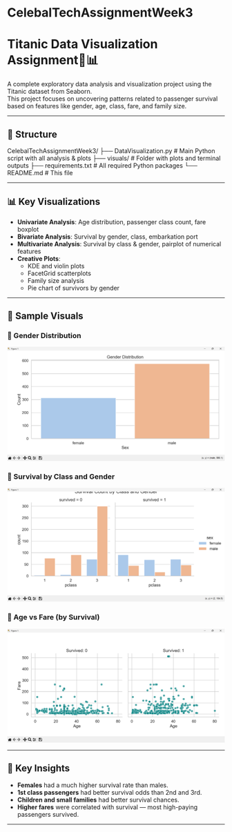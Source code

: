 # CelebalTechAssignmentWeek3
# Titanic Data Visualization Assignment🚢📊

A complete exploratory data analysis and visualization project using the Titanic dataset from Seaborn.  
This project focuses on uncovering patterns related to passenger survival based on features like gender, age, class, fare, and family size.

---

## 📁 Structure
CelebalTechAssignmentWeek3/
├── DataVisualization.py # Main Python script with all analysis & plots
├── visuals/ # Folder with plots and terminal outputs
├── requirements.txt # All required Python packages
└── README.md # This file


---

## 📊 Key Visualizations

- **Univariate Analysis**: Age distribution, passenger class count, fare boxplot
- **Bivariate Analysis**: Survival by gender, class, embarkation port
- **Multivariate Analysis**: Survival by class & gender, pairplot of numerical features
- **Creative Plots**:
  - KDE and violin plots
  - FacetGrid scatterplots
  - Family size analysis
  - Pie chart of survivors by gender

---

## 📸 Sample Visuals

### 🔹 Gender Distribution
![Gender Distribution](visuals/gender_distribution.png)

### 🔹 Survival by Class and Gender
![Survival by Class and Gender](visuals/survival_by_class_gender.png)

### 🔹 Age vs Fare (by Survival)
![Age vs Fare by Survival](visuals/age_fare_survival_facet.png)

---

## 🧠 Key Insights

- **Females** had a much higher survival rate than males.
- **1st class passengers** had better survival odds than 2nd and 3rd.
- **Children and small families** had better survival chances.
- **Higher fares** were correlated with survival — most high-paying passengers survived.

---


